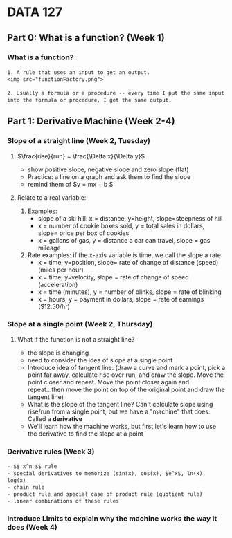 # DATA 127

## Part 0:  What is a function? (Week 1)

### What is a function?
	1. A rule that uses an input to get an output.  
	<img src="functionFactory.png">

	2. Usually a formula or a procedure -- every time I put the same input into the formula or procedure, I get the same output.


## Part 1:  Derivative Machine (Week 2-4)

### Slope of a straight line (Week 2, Tuesday)

1. $\frac{rise}{run} = \frac{\Delta x}{\Delta y}$

	- show positive slope, negative slope and zero slope (flat)
	- Practice: a line on a graph and ask them to find the slope
 	- remind them of $y = mx + b $

2. Relate to a real variable:  
	1. Examples:  
		- slope of a ski hill:  x = distance, y=height, slope=steepness of hill
		- x = number of cookie boxes sold, y = total sales in dollars, slope= price per box of cookies 
		- x = gallons of gas, y = distance a car can travel, slope = gas mileage
	2. Rate examples:  if the x-axis variable is time, we call the slope a rate
	 	- x = time, y=position, slope= rate of change of distance (speed) (miles per hour)
		- x = time, y=velocity, slope = rate of change of speed (acceleration)
		- x = time (minutes), y = number of blinks, slope = rate of blinking
		- x = hours, y = payment in dollars, slope = rate of earnings ($12.50/hr)

### Slope at a single point (Week 2, Thursday)

1. What if the function is not a straight line?  

	- the slope is changing
	- need to consider the idea of slope at a single point
	- Introduce idea of tangent line:  (draw a curve and mark a point, pick a point far away, calculate rise over run, and draw the slope.  Move the point closer and repeat.  Move the point closer again and repeat...then move the point on top of the original point and draw the tangent line)
	-  What is the slope of the tangent line?  Can't calculate slope using rise/run from a single point, but we have a "machine" that does.  Called a **derivative**
	- We'll learn how the machine works, but first let's learn how to use the derivative to find the slope at a point

### Derivative rules  (Week 3)

	- $$ x^n $$ rule
	- special derivatives to memorize (sin(x), cos(x), $e^x$, ln(x), log(x)
	- chain rule
	- product rule and special case of product rule (quotient rule)
	- linear combinations of these rules

### Introduce Limits to explain why the machine works the way it does (Week 4)
      
	






